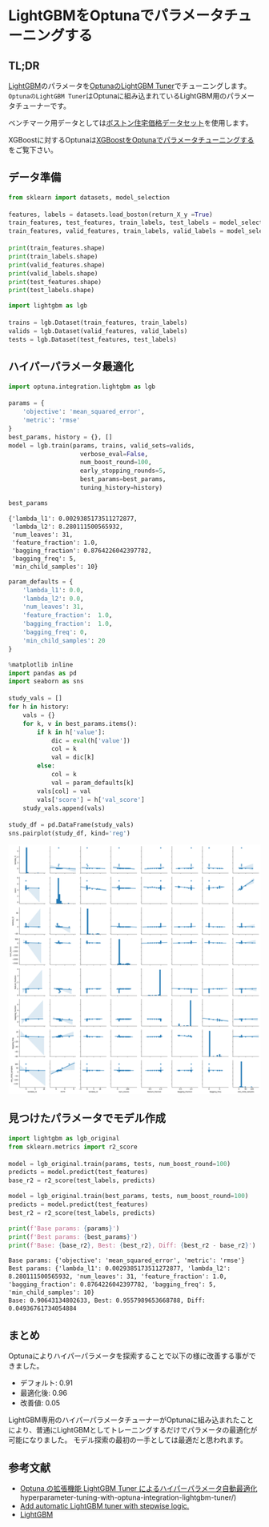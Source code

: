 # LightGBMをOptunaでパラメータチューニングする

## TL;DR

[LightGBM](https://lightgbm.readthedocs.io/en/latest/index.html)のパラメータを[OptunaのLightGBM Tuner](https://tech.preferred.jp/ja/blog/)でチューニングします。
`OptunaのLightGBM Tuner`はOptunaに組み込まれているLightGBM用のパラメータチューナーです。

ベンチマーク用データとしては[ボストン住宅価格データセット](https://scikit-learn.org/stable/modules/generated/sklearn.datasets.load_boston.html)を使用します。

XGBoostに対するOptunaは[XGBoostをOptunaでパラメータチューニングする](https://www.inoue-kobo.com/ai_ml/xgboost-with-optuna/index.html)をご覧下さい。

## データ準備

```python
from sklearn import datasets, model_selection

features, labels = datasets.load_boston(return_X_y =True)
train_features, test_features, train_labels, test_labels = model_selection.train_test_split(features, labels, test_size=0.2)
train_features, valid_features, train_labels, valid_labels = model_selection.train_test_split(train_features, train_labels, test_size=0.1)

print(train_features.shape)
print(train_labels.shape)
print(valid_features.shape)
print(valid_labels.shape)
print(test_features.shape)
print(test_labels.shape)
```

```python
import lightgbm as lgb

trains = lgb.Dataset(train_features, train_labels)
valids = lgb.Dataset(valid_features, valid_labels)
tests = lgb.Dataset(test_features, test_labels)
```

## ハイパーパラメータ最適化

```python
import optuna.integration.lightgbm as lgb

params = {
    'objective': 'mean_squared_error',
    'metric': 'rmse'
}
best_params, history = {}, []
model = lgb.train(params, trains, valid_sets=valids,
                    verbose_eval=False,
                    num_boost_round=100,
                    early_stopping_rounds=5,
                    best_params=best_params,
                    tuning_history=history)
```

```python
best_params
```

```
{'lambda_l1': 0.0029385173511272877,
 'lambda_l2': 8.280111500565932,
 'num_leaves': 31,
 'feature_fraction': 1.0,
 'bagging_fraction': 0.8764226042397782,
 'bagging_freq': 5,
 'min_child_samples': 10}
```

```python
param_defaults = {
    'lambda_l1': 0.0,
    'lambda_l2': 0.0,
    'num_leaves': 31,
    'feature_fraction':  1.0,
    'bagging_fraction':  1.0,
    'bagging_freq': 0,
    'min_child_samples': 20
}
```

```python
%matplotlib inline
import pandas as pd
import seaborn as sns

study_vals = []
for h in history:
    vals = {}
    for k, v in best_params.items():
        if k in h['value']:
            dic = eval(h['value'])
            col = k
            val = dic[k]
        else:
            col = k
            val = param_defaults[k]
        vals[col] = val
        vals['score'] = h['val_score']
    study_vals.append(vals)

study_df = pd.DataFrame(study_vals)
sns.pairplot(study_df, kind='reg')
```

![](images/thumbnail.png)

## 見つけたパラメータでモデル作成

```python
import lightgbm as lgb_original
from sklearn.metrics import r2_score

model = lgb_original.train(params, tests, num_boost_round=100)
predicts = model.predict(test_features)
base_r2 = r2_score(test_labels, predicts)
```

```python
model = lgb_original.train(best_params, tests, num_boost_round=100)
predicts = model.predict(test_features)
best_r2 = r2_score(test_labels, predicts)
```

```python
print(f'Base params: {params}')
print(f'Best params: {best_params}')
print(f'Base: {base_r2}, Best: {best_r2}, Diff: {best_r2 - base_r2}')
```

```
Base params: {'objective': 'mean_squared_error', 'metric': 'rmse'}
Best params: {'lambda_l1': 0.0029385173511272877, 'lambda_l2': 8.280111500565932, 'num_leaves': 31, 'feature_fraction': 1.0, 'bagging_fraction': 0.8764226042397782, 'bagging_freq': 5, 'min_child_samples': 10}
Base: 0.90643134802633, Best: 0.9557989653668788, Diff: 0.04936761734054884
```

## まとめ

Optunaによりハイパーパラメータを探索することで以下の様に改善する事ができました。

* デフォルト: 0.91
* 最適化後: 0.96
* 改善値: 0.05

LightGBM専用のハイパーパラメータチューナーがOptunaに組み込まれたことにより、普通にLightGBMとしてトレーニングするだけでパラメータの最適化が可能になりました。
モデル探索の最初の一手としては最適だと思われます。

## 参考文献

* [Optuna の拡張機能 LightGBM Tuner によるハイパーパラメータ自動最適化](https://tech.preferred.jp/ja/blog/)hyperparameter-tuning-with-optuna-integration-lightgbm-tuner/)
* [Add automatic LightGBM tuner with stepwise logic.](https://github.com/optuna/optuna/pull/549)
* [LightGBM](https://lightgbm.readthedocs.io/en/latest/index.html)